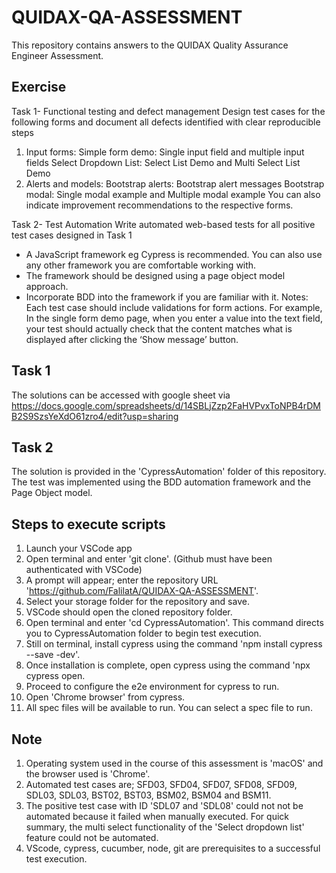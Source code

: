 # QUIDAX-QA-ASSESSMENT
This repository contains answers to the QUIDAX Quality Assurance Engineer Assessment.

## Exercise
Task 1- Functional testing and defect management
Design test cases for the following forms and document all defects identified with clear reproducible steps
1. Input forms:
Simple form demo: Single input field and multiple input fields
Select Dropdown List: Select List Demo and Multi Select List Demo
2. Alerts and models:
Bootstrap alerts: Bootstrap alert messages
Bootstrap modal: Single modal example and Multiple modal example
You can also indicate improvement recommendations to the respective forms.

Task 2- Test Automation
Write automated web-based tests for all positive test cases designed in Task 1
* A JavaScript framework eg Cypress is recommended. You can also use any other framework you are comfortable working with.
* The framework should be designed using a page object model approach.
* Incorporate BDD into the framework if you are familiar with it.
Notes: Each test case should include validations for form actions. For example, In the single form demo page, when you enter a value into the text field, your test should actually check that the content matches what is displayed after clicking the ‘Show message’ button.

## Task 1
The solutions can be accessed with google sheet via https://docs.google.com/spreadsheets/d/14SBLjZzp2FaHVPvxToNPB4rDMB2S9SzsYeXdO61zro4/edit?usp=sharing

## Task 2
The solution is provided in the 'CypressAutomation' folder of this repository. The test was implemented using the BDD automation framework and the Page Object model.

## Steps to execute scripts
1. Launch your VSCode app
2. Open terminal and enter 'git clone'. (Github must have been authenticated with VSCode)
3. A prompt will appear; enter the repository URL 'https://github.com/FalilatA/QUIDAX-QA-ASSESSMENT'.
4. Select your storage folder for the repository and save.
5. VSCode should open the cloned repository folder.
6. Open terminal and enter 'cd CypressAutomation'. This command directs you to CypressAutomation folder to begin test execution.
7. Still on terminal, install cypress using the command 'npm install cypress --save -dev'.
8. Once installation is complete, open cypress using the command 'npx cypress open.
9. Proceed to configure the e2e environment for cypress to run.
10. Open 'Chrome browser' from cypress.
11. All spec files will be available to run. You can select a spec file to run.

## Note
1. Operating system used in the course of this assessment is 'macOS' and the browser used is 'Chrome'.
2. Automated test cases are; SFD03, SFD04, SFD07, SFD08, SFD09, SDL03, SDL03, BST02, BST03, BSM02, BSM04 and BSM11.
3. The positive test case with ID 'SDL07 and 'SDL08' could not not be automated because it failed when manually executed. 
For quick summary, the multi select functionality of the 'Select dropdown list' feature could not be automated.
4. VScode, cypress, cucumber, node, git are prerequisites to a successful test execution.

